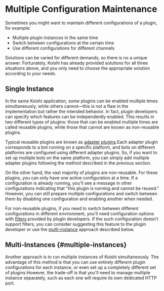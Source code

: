 # Multiple Configuration Maintenance

Sometimes you might want to maintain different configurations of a plugin, for example:

- Multiple plugin instances in the same time
- Switch between configurations at the certain time
- Use different configurations for different channels

Solutions can be varied for different demands, so there is no a unique answer. Fortunately, Koishi has already provided solutions for all three situations above, and you only need to choose the appropriate solution according to your needs.

## Single Instance

In the same Koishi application, some plugins can be enabled multiple times simultaneously, while others cannot—this is not a flaw in the implementation but rather the intended behavior. In fact, plugin developers can specify which features can be independently enabled. This results in two different types of plugins: those that can be enabled multiple times are called reusable plugins, while those that cannot are known as non-reusable plugins.

Typical reusable plugins are known as [adapter plugins](../usage/adapter.md).Each adapter plugin corresponds to a bot running on a specific platform, and bots on different platforms are configured using different adapter plugins. So, if you want to set up multiple bots on the same platform, you can simply add multiple adapter plugins following the method described in the previous section.

On the other hand, the vast majority of plugins are non-reusable. For these plugins, you can only have one active configuration at a time. If a configuration is already running, you'll see a message in other configurations indicating that "this plugin is running and cannot be reused." However, you can still prepare multiple configurations and switch between them by disabling one configuration and enabling another when needed.

For non-reusable plugins, if you need to switch between different configurations in different environment, you'll need configuration options with [filters](../usage/customize.md#filters) provided by plugin developers. If the such configuration doesn’t support filters, you can consider suggesting this feature to the plugin developer or use the [multi-instance](#multiple-instances) approach described below.

## Multi-Instances {#multiple-instances}

Another approach is to run multiple instances of Koishi simultaneously. The advantage of this method is that you can use entirely different plugin configurations for each instance, or even set up a completely different set of plugins.However, the trade-off is that you'll need to manage multiple instance separately, such as each one will require its own dedicated HTTP port.

